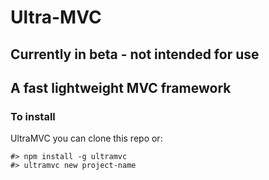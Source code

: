 Ultra-MVC
========

## Currently in beta - not intended for use

A fast lightweight MVC framework
--------------------------------

### To install

UltraMVC you can clone this repo or:

```
#> npm install -g ultramvc
#> ultramvc new project-name
```
